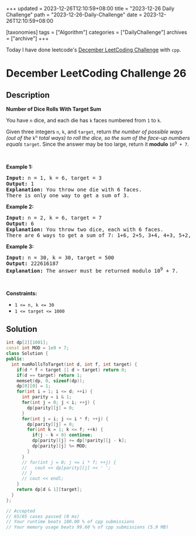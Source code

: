+++
updated = 2023-12-26T12:10:59+08:00
title = "2023-12-26 Daily Challenge"
path = "2023-12-26-Daily-Challenge"
date = 2023-12-26T12:10:59+08:00

[taxonomies]
tags = ["Algorithm"]
categories = ["DailyChallenge"]
archives = ["archive"]
+++

Today I have done leetcode's [December LeetCoding Challenge](https://leetcode.com/problems/number-of-dice-rolls-with-target-sum/) with `cpp`.

<!-- more -->

# December LeetCoding Challenge 26

## Description

**Number of Dice Rolls With Target Sum**

<p>You have <code>n</code> dice, and each die has <code>k</code> faces numbered from <code>1</code> to <code>k</code>.</p>

<p>Given three integers <code>n</code>, <code>k</code>, and <code>target</code>, return <em>the number of possible ways (out of the </em><code>k<sup>n</sup></code><em> total ways) </em><em>to roll the dice, so the sum of the face-up numbers equals </em><code>target</code>. Since the answer may be too large, return it <strong>modulo</strong> <code>10<sup>9</sup> + 7</code>.</p>

<p>&nbsp;</p>
<p><strong class="example">Example 1:</strong></p>

<pre>
<strong>Input:</strong> n = 1, k = 6, target = 3
<strong>Output:</strong> 1
<strong>Explanation:</strong> You throw one die with 6 faces.
There is only one way to get a sum of 3.
</pre>

<p><strong class="example">Example 2:</strong></p>

<pre>
<strong>Input:</strong> n = 2, k = 6, target = 7
<strong>Output:</strong> 6
<strong>Explanation:</strong> You throw two dice, each with 6 faces.
There are 6 ways to get a sum of 7: 1+6, 2+5, 3+4, 4+3, 5+2, 6+1.
</pre>

<p><strong class="example">Example 3:</strong></p>

<pre>
<strong>Input:</strong> n = 30, k = 30, target = 500
<strong>Output:</strong> 222616187
<strong>Explanation:</strong> The answer must be returned modulo 10<sup>9</sup> + 7.
</pre>

<p>&nbsp;</p>
<p><strong>Constraints:</strong></p>

<ul>
	<li><code>1 &lt;= n, k &lt;= 30</code></li>
	<li><code>1 &lt;= target &lt;= 1000</code></li>
</ul>


## Solution

``` cpp
int dp[2][1001];
const int MOD = 1e9 + 7;
class Solution {
public:
  int numRollsToTarget(int d, int f, int target) {
    if(d * f < target || d > target) return 0;
    if(d == target) return 1;
    memset(dp, 0, sizeof(dp));
    dp[0][0] = 1;
    for(int i = 1; i <= d; ++i) {
      int parity = i & 1;
      for(int j = 0; j < i; ++j) {
        dp[parity][j] = 0;
      }
      for(int j = i; j <= i * f; ++j) {
        dp[parity][j] = 0;
        for(int k = 1; k <= f; ++k) {
          if(j - k < 0) continue;
          dp[parity][j] += dp[!parity][j - k];
          dp[parity][j] %= MOD;
        }
      }
      // for(int j = 0; j <= i * f; ++j) {
      //   cout << dp[parity][j] << ' ';
      // }
      // cout << endl;
    }
    return dp[d & 1][target];
  }
};

// Accepted
// 65/65 cases passed (0 ms)
// Your runtime beats 100.00 % of cpp submissions
// Your memory usage beats 99.60 % of cpp submissions (5.9 MB)
```

